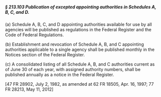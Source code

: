##### § 213.103 Publication of excepted appointing authorities in Schedules A, B, C, and D. #####

(a) Schedule A, B, C, and D appointing authorities available for use by all agencies will be published as regulations in the Federal Register and the Code of Federal Regulations.

(b) Establishment and revocation of Schedule A, B, and C appointing authorities applicable to a single agency shall be published monthly in the Notices section of the Federal Register.

(c) A consolidated listing of all Schedule A, B, and C authorities current as of June 30 of each year, with assigned authority numbers, shall be published annually as a notice in the Federal Register.

[47 FR 28902, July 2, 1982, as amended at 62 FR 18505, Apr. 16, 1997; 77 FR 28213, May 11, 2012]
